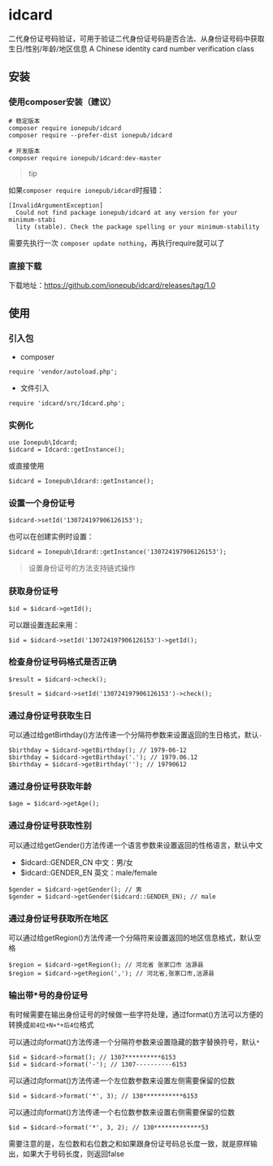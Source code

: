 # idcard
二代身份证号码验证，可用于验证二代身份证号码是否合法、从身份证号码中获取生日/性别/年龄/地区信息 A Chinese identity card number verification class

## 安装

### 使用composer安装（建议）

```
# 稳定版本
composer require ionepub/idcard
composer require --prefer-dist ionepub/idcard

# 开发版本
composer require ionepub/idcard:dev-master
```

> tip

如果`composer require ionepub/idcard`时报错：

```
[InvalidArgumentException]                                                   
  Could not find package ionepub/idcard at any version for your minimum-stabi  
  lity (stable). Check the package spelling or your minimum-stability
```

需要先执行一次 ` composer update nothing `，再执行require就可以了

### 直接下载

下载地址：https://github.com/ionepub/idcard/releases/tag/1.0

## 使用

### 引入包

- composer

```
require 'vendor/autoload.php';
```

- 文件引入

```
require 'idcard/src/Idcard.php';
```

### 实例化

```
use Ionepub\Idcard;
$idcard = Idcard::getInstance();
```

或直接使用

```
$idcard = Ionepub\Idcard::getInstance();
```

### 设置一个身份证号

```
$idcard->setId('130724197906126153');
```

也可以在创建实例时设置：

```
$idcard = Ionepub\Idcard::getInstance('130724197906126153');
```

> 设置身份证号的方法支持链式操作

### 获取身份证号

```
$id = $idcard->getId();
```

可以跟设置连起来用：

```
$id = $idcard->setId('130724197906126153')->getId();
```

### 检查身份证号码格式是否正确

```
$result = $idcard->check();

$result = $idcard->setId('130724197906126153')->check();
```

### 通过身份证号获取生日

可以通过给getBirthday()方法传递一个分隔符参数来设置返回的生日格式，默认`-`

```
$birthday = $idcard->getBirthday(); // 1979-06-12
$birthday = $idcard->getBirthday('.'); // 1979.06.12
$birthday = $idcard->getBirthday(''); // 19790612
```

### 通过身份证号获取年龄

```
$age = $idcard->getAge();
```

### 通过身份证号获取性别

可以通过给getGender()方法传递一个语言参数来设置返回的性格语言，默认中文

- $idcard::GENDER_CN  中文：男/女
- $idcard::GENDER_EN  英文：male/female

```
$gender = $idcard->getGender(); // 男
$gender = $idcard->getGender($idcard::GENDER_EN); // male
```

### 通过身份证号获取所在地区

可以通过给getRegion()方法传递一个分隔符来设置返回的地区信息格式，默认空格

```
$region = $idcard->getRegion(); // 河北省 张家口市 沽源县
$region = $idcard->getRegion(','); // 河北省,张家口市,沽源县
```

### 输出带*号的身份证号

有时候需要在输出身份证号的时候做一些字符处理，通过format()方法可以方便的转换成`前4位+N×*+后4位`格式

可以通过向format()方法传递一个分隔符参数来设置隐藏的数字替换符号，默认`*`

```
$id = $idcard->format(); // 1307**********6153
$id = $idcard->format('-'); // 1307----------6153
```

可以通过向format()方法传递一个左位数参数来设置左侧需要保留的位数

```
$id = $idcard->format('*', 3); // 130***********6153
```

可以通过向format()方法传递一个右位数参数来设置右侧需要保留的位数

```
$id = $idcard->format('*', 3, 2); // 130*************53
```

需要注意的是，左位数和右位数之和如果跟身份证号码总长度一致，就是原样输出，如果大于号码长度，则返回false
